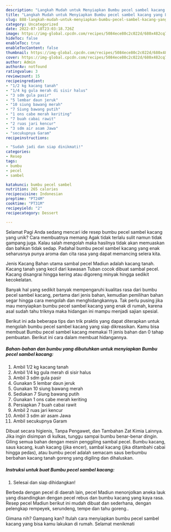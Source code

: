 ```yaml
---
description: "Langkah Mudah untuk Menyiapkan Bumbu pecel sambel kacang yang Lezat Sekali, Lezat"
title: "Langkah Mudah untuk Menyiapkan Bumbu pecel sambel kacang yang Lezat Sekali, Lezat"
slug: 888-langkah-mudah-untuk-menyiapkan-bumbu-pecel-sambel-kacang-yang-lezat-sekali-lezat
category: Uncategorized
date: 2022-07-18T23:03:18.726Z
image: https://img-global.cpcdn.com/recipes/5084ece80c2c022d/680x482cq70/bumbu-pecel-sambel-kacang-foto-resep-utama.jpg
hideToc: false
enableToc: true
enableTocContent: false
thumbnail: https://img-global.cpcdn.com/recipes/5084ece80c2c022d/680x482cq70/bumbu-pecel-sambel-kacang-foto-resep-utama.jpg
cover: https://img-global.cpcdn.com/recipes/5084ece80c2c022d/680x482cq70/bumbu-pecel-sambel-kacang-foto-resep-utama.jpg
author: Admin
authorAv: notfound
ratingvalue: 3
reviewcount: 15
recipeingredient:
- "1/2 kg kacang tanah"
- "1/4 kg gula merah di sisir halus"
- "3 sdm gula pasir"
- "5 lembar daun jeruk"
- "10 siung bawang merah"
- "7 Siung bawang putih"
- "1 ons cabe merah keriting"
- "7 buah cabai rawit"
- "2 ruas jari kencur"
- "3 sdm air asam Jawa"
- "secukupnya Garam"
recipeinstructions:

- "Sudah jadi dan siap dinikmati!"
categories:
- Resep
tags:
- bumbu
- pecel
- sambel

katakunci: bumbu pecel sambel 
nutrition: 265 calories
recipecuisine: Indonesian
preptime: "PT24M"
cooktime: "PT31M"
recipeyield: "2"
recipecategory: Dessert

---
```



Selamat Pagi Anda sedang mencari ide resep bumbu pecel sambel kacang yang unik? Cara membuatnya memang Agak tidak terlalu sulit namun tidak gampang juga. Kalau salah mengolah maka hasilnya tidak akan memuaskan dan bahkan tidak sedap. Padahal bumbu pecel sambel kacang yang enak seharusnya punya aroma dan cita rasa yang dapat memancing selera kita.


Jenis Kacang Bahan utama sambal pecel Madiun adalah kacang tanah. Kacang tanah yang kecil dari kawasan Tuban cocok dibuat sambal pecel. Kacang disangrai hingga kering atau digoreng minyak hingga sedikit kecokelatan.

Banyak hal yang sedikit banyak mempengaruhi kualitas rasa dari bumbu pecel sambel kacang, pertama dari jenis bahan, kemudian pemilihan bahan segar hingga cara mengolah dan menghidangkannya. Tak perlu pusing jika mau menyiapkan bumbu pecel sambel kacang yang enak di rumah, karena asal sudah tahu triknya maka hidangan ini mampu menjadi sajian spesial.


Berikut ini ada beberapa tips dan trik praktis yang dapat diterapkan untuk mengolah bumbu pecel sambel kacang yang siap dikreasikan. Kamu bisa membuat Bumbu pecel sambel kacang memakai 11 jenis bahan dan 0 tahap pembuatan. Berikut ini cara dalam membuat hidangannya.

<!--inarticleads1-->

##### Bahan-bahan dan bumbu yang dibutuhkan untuk menyiapkan Bumbu pecel sambel kacang:

1. Ambil 1/2 kg kacang tanah
1. Ambil 1/4 kg gula merah di sisir halus
1. Ambil 3 sdm gula pasir
1. Gunakan 5 lembar daun jeruk
1. Gunakan 10 siung bawang merah
1. Sediakan 7 Siung bawang putih
1. Gunakan 1 ons cabe merah keriting
1. Persiapkan 7 buah cabai rawit
1. Ambil 2 ruas jari kencur
1. Ambil 3 sdm air asam Jawa
1. Ambil secukupnya Garam


Dibuat secara higienis, Tanpa Pengawet, dan Tambahan Zat Kimia Lainnya. Jika ingin disimpan di kulkas, tunggu sampai bumbu benar-benar dingin. Giling semua bahan dengan mesin penggiling sambal pecel. Bumbu kacang, saus kacang, kuah kacang (jika encer), sambal kacang (jika ditambahi cabai hingga pedas), atau bumbu pecel adalah semacam saus berbumbu berbahan kacang tanah goreng yang digiling dan dihaluskan. 

<!--inarticleads2-->

##### Instruksi untuk buat Bumbu pecel sambel kacang:


1. Selesai dan siap dihidangkan!

Berbeda dengan pecel di daerah lain, pecel Madiun menonjolkan aneka lauk yang disandingkan dengan pecel rebus dan bumbu kacang yang kaya rasa. Resep pecel Madiun berikut ini mudah dibuat dan sederhana, dengan pelengkap rempeyek, serundeng, tempe dan tahu goreng.. 

Gimana nih? Gampang kan? Itulah cara menyiapkan bumbu pecel sambel kacang yang bisa kamu lakukan di rumah. Selamat menikmati
